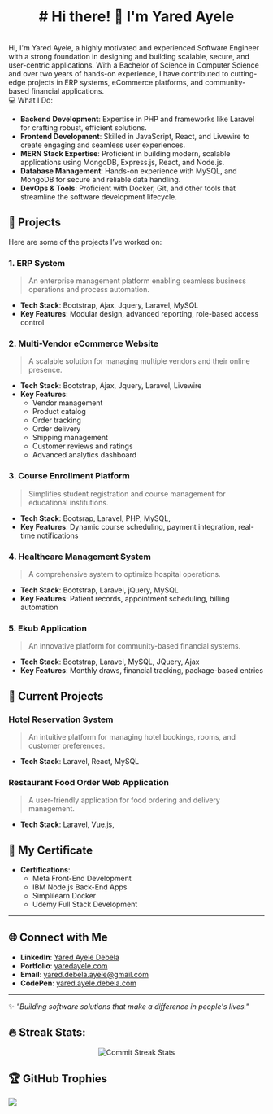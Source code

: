 <div align="center"><h1># Hi there! 👋 I'm Yared Ayele</h1></div>
<br>
Hi, I'm Yared Ayele, a highly motivated and experienced Software Engineer with a strong foundation in designing and building scalable, secure, and user-centric applications. With a Bachelor of Science in Computer Science and over two years of hands-on experience, I have contributed to cutting-edge projects in ERP systems, eCommerce platforms, and community-based financial applications.
<br>
💻 What I Do:

- **Backend Development**: Expertise in PHP and frameworks like Laravel for crafting robust, efficient solutions. <br>
- **Frontend Development**: Skilled in JavaScript, React, and Livewire to create engaging and seamless user experiences.<br>
- **MERN Stack Expertise**: Proficient in building modern, scalable applications using MongoDB, Express.js, React, and Node.js.<br>
- **Database Management**: Hands-on experience with MySQL, and MongoDB for secure and reliable data handling.<br>
- **DevOps & Tools**: Proficient with Docker, Git, and other tools that streamline the software development lifecycle.<br>

## 🚀 Projects  
Here are some of the projects I’ve worked on:  

### **1. ERP System**  
> An enterprise management platform enabling seamless business operations and process automation.  
- **Tech Stack**: Bootstrap, Ajax, Jquery, Laravel, MySQL  
- **Key Features**: Modular design, advanced reporting, role-based access control  

### **2. Multi-Vendor eCommerce Website**  
> A scalable solution for managing multiple vendors and their online presence.  
- **Tech Stack**:  Bootstrap, Ajax, Jquery, Laravel, Livewire
- **Key Features**:  
  - Vendor management  
  - Product catalog  
  - Order tracking  
  - Order delivery  
  - Shipping management  
  - Customer reviews and ratings  
  - Advanced analytics dashboard  

### **3. Course Enrollment Platform**  
> Simplifies student registration and course management for educational institutions.  
- **Tech Stack**: Bootsrap, Laravel, PHP, MySQL,  
- **Key Features**: Dynamic course scheduling, payment integration, real-time notifications  

### **4. Healthcare Management System**  
> A comprehensive system to optimize hospital operations.  
- **Tech Stack**: Bootstrap, Laravel, jQuery, MySQL  
- **Key Features**: Patient records, appointment scheduling, billing automation  

### **5. Ekub Application**  
> An innovative platform for community-based financial systems.  
- **Tech Stack**: Bootstrap, Laravel, MySQL, JQuery, Ajax  
- **Key Features**: Monthly draws, financial tracking, package-based entries  

## 💼 Current Projects  

### **Hotel Reservation System**  
> An intuitive platform for managing hotel bookings, rooms, and customer preferences.  
- **Tech Stack**: Laravel, React, MySQL  

### **Restaurant Food Order Web Application**  
> A user-friendly application for food ordering and delivery management.  
- **Tech Stack**: Laravel, Vue.js,  

## 🌟 My Certificate  
- **Certifications**:  
  - Meta Front-End Development  
  - IBM Node.js Back-End Apps  
  - Simplilearn Docker  
  - Udemy Full Stack Development  
---

## 🌐 Connect with Me  

- **LinkedIn**: [Yared Ayele Debela](https://www.linkedin.com/in/yared-ayele-debela)  
- **Portfolio**: [yaredayele.com](https://yaredayele.com.com)  
- **Email**: [yared.debela.ayele@gmail.com](mailto:yared.debela.ayele@gmail.com)
- **CodePen**: [yared.ayele.debela.com](https://codepen.io/yared-ayele-debela)
---

✨ *"Building software solutions that make a difference in people's lives."*  

## 🔥 Streak Stats:
<div align="center">
  <img src="https://github-readme-streak-stats.herokuapp.com/?user=yared-ayele-debela&theme=radical" alt="Commit Streak Stats" />
</div>


## 🏆 GitHub Trophies
![](https://github-profile-trophy.vercel.app/?username=yared-ayele-debela&theme=dracula&no-frame=false&no-bg=false&margin-w=4)
